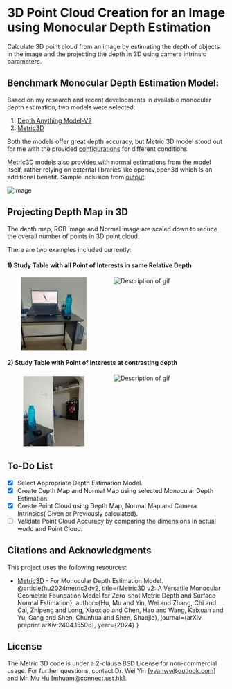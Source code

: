 # 3D Point Cloud Creation for an Image using Monocular Depth Estimation
Calculate 3D point cloud from an image by estimating the depth of objects in the image and the projecting the depth in 3D using camera intrinsic parameters.

## Benchmark  Monocular Depth Estimation Model:  
Based on my research and recent developments in available monocular depth estimation, two models were selected:
   1) [Depth Anything Model-V2](https://github.com/LiheYoung/Depth-Anything)
   2) [Metric3D](https://github.com/YvanYin/Metric3D/tree/main)

Both the models offer great depth accuracy, but Metric 3D model stood out for me with the provided [configurations](https://github.com/devanjanmishra/DepthMaps_3DPointCloud_Creation/tree/main/mono/configs) for different conditions.

Metric3D models also provides with normal estimations from the model itself, rather relying on external libraries like opencv,open3d which is an additional benefit.
Sample Inclusion from [output](https://github.com/devanjanmishra/DepthMaps_3DPointCloud_Creation/tree/main/data/sample_output):

![image](https://github.com/devanjanmishra/DepthMaps_3DPointCloud_Creation/assets/50066136/27715284-7058-4cf1-9e68-531a5f0a0e8e)  


## Projecting Depth Map in 3D
The depth map, RGB image and Normal image are scaled down to reduce the overall number of points in 3D point cloud.

There are two examples included currently:
#### 1) Study Table with all Point of Interests in same Relative Depth 
<div style="display: flex; justify-content: space-around;">
  <img src="https://github.com/devanjanmishra/DepthMaps_3DPointCloud_Creation/blob/main/data/sample_input/IMG20240610231531.jpg" alt="Description of image" style="width: 30%; height: 170px"/>
  <img src="https://github.com/devanjanmishra/DepthMaps_3DPointCloud_Creation/blob/main/data/sample_output/GIF_Video_IMG20240610231531.gif" alt="Description of gif" style="width: 45%;"/>
</div>  

#### 2) Study Table with Point of Interests at contrasting depth 
<div style="display: flex; justify-content: space-around;">
  <img src="https://github.com/devanjanmishra/DepthMaps_3DPointCloud_Creation/blob/main/data/sample_input/IMG20240610231100.jpg" alt="Description of image" style="width: 30%; height: 170px"/>
  <img src="https://github.com/devanjanmishra/DepthMaps_3DPointCloud_Creation/blob/main/data/sample_output/GIF_Video_IMG20240610231100.gif" alt="Description of gif" style="width: 45%;"/>
</div>

## To-Do List

- [x] Select Appropriate Depth Estimation Model.  
- [x] Create Depth Map and Normal Map using selected Monocular Depth Estimation.  
- [x] Create Point Cloud using Depth Map, Normal Map and Camera Intrinsics( Given or Previously calculated).  
- [ ] Validate Point Cloud Accuracy by comparing the dimensions in actual world and Point Cloud.

## Citations and Acknowledgments
This project uses the following resources:

- [Metric3D](https://github.com/YvanYin/Metric3D/tree/main) - For Monocular Depth Estimation Model.  
  @article{hu2024metric3dv2,
  title={Metric3D v2: A Versatile Monocular Geometric Foundation Model for Zero-shot Metric Depth and Surface Normal Estimation},
  author={Hu, Mu and Yin, Wei and Zhang, Chi and Cai, Zhipeng and Long, Xiaoxiao and Chen, Hao and Wang, Kaixuan and Yu, Gang and Shen, Chunhua and Shen, Shaojie},
  journal={arXiv preprint arXiv:2404.15506},
  year={2024}
}

## License
The Metric 3D code is under a 2-clause BSD License for non-commercial usage. For further questions, contact Dr. Wei Yin [yvanwy@outlook.com] and Mr. Mu Hu [mhuam@connect.ust.hk].
